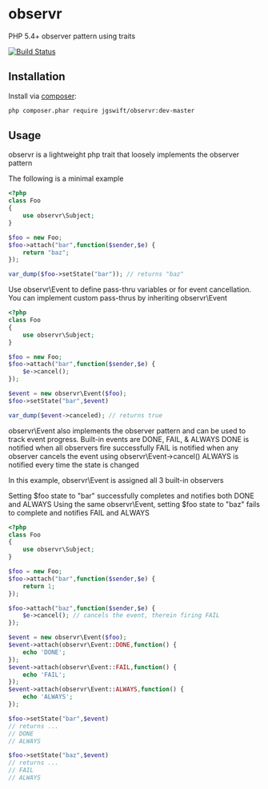 observr
====
PHP 5.4+ observer pattern using traits

[![Build Status](https://travis-ci.org/jgswift/observr.png?branch=master)](https://travis-ci.org/jgswift/observr)

## Installation

Install via [composer](https://getcomposer.org/):
```sh
php composer.phar require jgswift/observr:dev-master
```

## Usage

observr is a lightweight php trait that loosely implements the observer pattern

The following is a minimal example
```php
<?php
class Foo
{
    use observr\Subject;
}

$foo = new Foo;
$foo->attach("bar",function($sender,$e) {
    return "baz";
});

var_dump($foo->setState("bar")); // returns "baz"
```

Use observr\Event to define pass-thru variables or for event cancellation.  You can implement custom pass-thrus by inheriting observr\Event

```php
<?php
class Foo
{
    use observr\Subject;
}

$foo = new Foo;
$foo->attach("bar",function($sender,$e) {
    $e->cancel();
});

$event = new observr\Event($foo);
$foo->setState("bar",$event)

var_dump($event->canceled); // returns true
```

observr\Event also implements the observer pattern and can be used to track event progress.  Built-in events are DONE, FAIL, & ALWAYS
DONE is notified when all observers fire successfully
FAIL is notified when any observer cancels the event using observr\Event->cancel()
ALWAYS is notified every time the state is changed

In this example, observr\Event is assigned all 3 built-in observers

Setting $foo state to "bar" successfully completes and notifies both DONE and ALWAYS
Using the same observr\Event, setting $foo state to "baz" fails to complete and notifies FAIL and ALWAYS

```php
<?php
class Foo
{
    use observr\Subject;
}

$foo = new Foo;
$foo->attach("bar",function($sender,$e) {
    return 1;
});

$foo->attach("baz",function($sender,$e) {
    $e->cancel(); // cancels the event, therein firing FAIL
});

$event = new observr\Event($foo);
$event->attach(observr\Event::DONE,function() {
    echo 'DONE';
});
$event->attach(observr\Event::FAIL,function() {
    echo 'FAIL';
});
$event->attach(observr\Event::ALWAYS,function() {
    echo 'ALWAYS';
});

$foo->setState("bar",$event)
// returns ...
// DONE
// ALWAYS

$foo->setState("baz",$event)
// returns ...
// FAIL
// ALWAYS
```